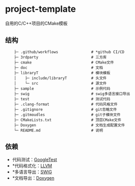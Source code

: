 # project-template

自用的C/C++项目的CMake模板

## 结构

```
    ├─ .github/workflows               # *github CI/CD
    ├─ 3rdparty                        # 三方库
    ├─ cmake                           # CMake文件
    ├─ doc                             # 文档
    ├─ libraryT                        # 模块模板
    │    ├─ include/libraryT           # 头文件
    │    └─ src                        # 源文件
    ├─ sample                          # 示例代码
    ├─ swig                            # swig多语言接口导出
    ├─ test                            # 测试代码
    ├─ .clang-format                   # 代码风格文件
    ├─ .gitignore                      # git忽略文件
    ├─ .gitmoudles                     # git子模块文件
    ├─ CMakeLists.txt                  # 顶层CMake文件
    ├─ Doxygen                         # 文档生成配置文件
    └─ README.md                       # 说明
```

## 依赖

- 代码测试：[GoogleTest](https://github.com/google/googletest)
- \*代码格式化：[LLVM](https://github.com/llvm/llvm-project)
- \*多语言导出：[SWIG](https://github.com/doxygen/doxygen)
- \*文档导出：[Doxygen](https://github.com/swig/swig)
